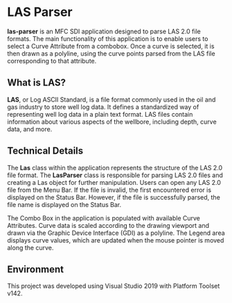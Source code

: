 # LAS Parser

**las-parser** is an MFC SDI application designed to parse LAS 2.0 file formats. The main functionality of this application is to enable users to select a Curve Attribute from a combobox. Once a curve is selected, it is then drawn as a polyline, using the curve points parsed from the LAS file corresponding to that attribute.

## What is LAS?

**LAS**, or Log ASCII Standard, is a file format commonly used in the oil and gas industry to store well log data. It defines a standardized way of representing well log data in a plain text format. LAS files contain information about various aspects of the wellbore, including depth, curve data, and more.

## Technical Details

The **Las** class within the application represents the structure of the LAS 2.0 file format. The **LasParser** class is responsible for parsing LAS 2.0 files and creating a Las object for further manipulation. Users can open any LAS 2.0 file from the Menu Bar. If the file is invalid, the first encountered error is displayed on the Status Bar. However, if the file is successfully parsed, the file name is displayed on the Status Bar.

The Combo Box in the application is populated with available Curve Attributes. Curve data is scaled according to the drawing viewport and drawn via the Graphic Device Interface (GDI) as a polyline. The Legend area displays curve values, which are updated when the mouse pointer is moved along the curve.

## Environment

This project was developed using Visual Studio 2019 with Platform Toolset v142.
